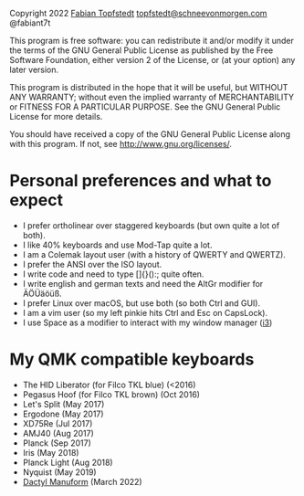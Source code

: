 Copyright 2022 [Fabian Topfstedt](https://www.topfstedt.de/) <topfstedt@schneevonmorgen.com> @fabiant7t

This program is free software: you can redistribute it and/or modify
it under the terms of the GNU General Public License as published by
the Free Software Foundation, either version 2 of the License, or
(at your option) any later version.

This program is distributed in the hope that it will be useful,
but WITHOUT ANY WARRANTY; without even the implied warranty of
MERCHANTABILITY or FITNESS FOR A PARTICULAR PURPOSE.  See the
GNU General Public License for more details.

You should have received a copy of the GNU General Public License
along with this program.  If not, see <http://www.gnu.org/licenses/>.


# Personal preferences and what to expect
- I prefer ortholinear over staggered keyboards (but own quite a lot of both).
- I like 40% keyboards and use Mod-Tap quite a lot.
- I am a Colemak layout user (with a history of QWERTY and QWERTZ).
- I prefer the ANSI over the ISO layout.
- I write code and need to type []{}():; quite often.
- I write english and german texts and need the AltGr modifier for ÄÖÜäöüß.
- I prefer Linux over macOS, but use both (so both Ctrl and GUI).
- I am a vim user (so my left pinkie hits Ctrl and Esc on CapsLock).
- I use Space as a modifier to interact with my window manager ([i3](https://i3wm.org/))


# My QMK compatible keyboards
- The HID Liberator (for Filco TKL blue) (<2016)
- Pegasus Hoof (for Filco TKL brown) (Oct 2016)
- Let's Split (May 2017)
- Ergodone (May 2017)
- XD75Re (Jul 2017)
- AMJ40 (Aug 2017)
- Planck (Sep 2017)
- Iris (May 2018)
- Planck Light (Aug 2018)
- Nyquist (May 2019)
- [Dactyl Manuform](https://github.com/fabiant7t/dactyl-manuform) (March 2022)
